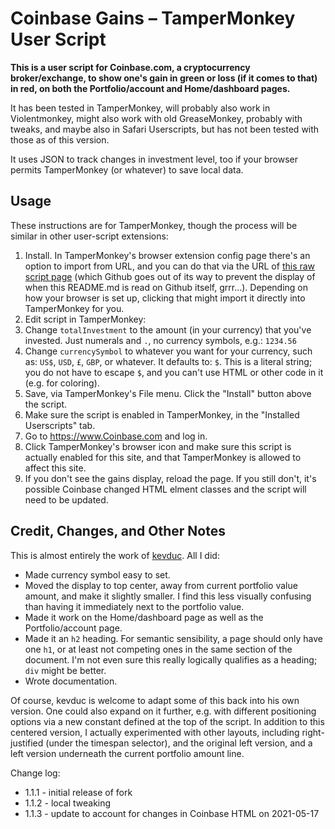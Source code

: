 Coinbase Gains – TamperMonkey User Script
===========================================

**This is a user script for Coinbase.com, a cryptocurrency broker/exchange, to show one's gain in green or loss (if it comes to that) in red, on both the Portfolio/account and Home/dashboard pages.**

It has been tested in TamperMonkey, will probably also work in Violentmonkey, might also work with old GreaseMonkey, probably with tweaks, and maybe also in Safari Userscripts, but has not been tested with those as of this version.

It uses JSON to track changes in investment level, too if your browser permits TamperMonkey (or whatever) to save local data.

Usage
-----

These instructions are for TamperMonkey, though the process will be similar in other user-script extensions:

1. Install.  In TamperMonkey's browser extension config page there's an option to import from URL, and you can do that via the URL of [this raw script page](https://raw.githubusercontent.com/SMcCandlish/Coinbase_Gains_TamperMonkey_Script/master/CoinbasePortfolioGains.user.js) (which Github goes out of its way to prevent the display of when this README.md is read on Github itself, grrr...). Depending on how your browser is set up, clicking that might import it directly into TamperMonkey for you.
2. Edit script in TamperMonkey:
3. Change `totalInvestment` to the amount (in your currency) that you've invested. Just numerals and `.`, no currency symbols, e.g.: `1234.56`
4. Change `currencySymbol` to whatever you want for your currency, such as: `US$`, `USD`, `£`, `GBP`, or whatever. It defaults to: `$`.  This is a literal string; you do not have to escape `$`, and you can't use HTML or other code in it (e.g. for coloring).
5. Save, via TamperMonkey's File menu.  Click the "Install" button above the script.
6. Make sure the script is enabled in TamperMonkey, in the "Installed Userscripts" tab.
7. Go to <https://www.Coinbase.com> and log in.
8. Click TamperMonkey's browser icon and make sure this script is actually enabled for this site, and that TamperMonkey is allowed to affect this site.
9. If you don't see the gains display, reload the page.  If you still don't, it's possible Coinbase changed HTML elment classes and the script will need to be updated.

Credit, Changes, and Other Notes
--------------------------------

This is almost entirely the work of [kevduc](https://github.com/kevduc/userscripts/edit/master/README.md).  All I did:

* Made currency symbol easy to set.
* Moved the display to top center, away from current portfolio value amount, and make it slightly smaller. I find this less visually confusing than having it immediately next to the portfolio value.
* Made it work on the Home/dashboard page as well as the Portfolio/account page.
* Made it an `h2` heading. For semantic sensibility, a page should only have one `h1`, or at least not competing ones in the same section of the document.  I'm not even sure this really logically qualifies as a heading; `div` might be better.
* Wrote documentation.

Of course, kevduc is welcome to adapt some of this back into his own version.  One could also expand on it further, e.g. with different positioning options via a new constant defined at the top of the script. In addition to this centered version, I actually experimented with other layouts, including right-justified (under the timespan selector), and the original left version, and a left version underneath the current portfolio amount line.

Change log:
* 1.1.1 - initial release of fork
* 1.1.2 - local tweaking
* 1.1.3 - update to account for changes in Coinbase HTML on 2021-05-17
